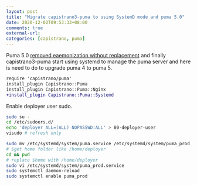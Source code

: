 ```yaml
---
layout: post
title: "Migrate capistrano3-puma to using SystemD mode and puma 5.0"
date: 2020-12-02T09:53:33+08:00
comments: true
external-url: 
categories: [capistrano, puma]
---
```


Puma 5.0 [removed eaemonization without replacement](https://github.com/puma/puma/blob/master/History.md#500--2020-09-17) and finally capistrano3-puma start using systemd to manage the puma server and here is need to do to upgrade puma 4 to puma 5.

```diff Capfile
require 'capistrano/puma'
install_plugin Capistrano::Puma
install_plugin Capistrano::Puma::Nginx
+install_plugin Capistrano::Puma::Systemd
```

Enable deployer user sudo.

```bash
sudo su -
cd /etc/sudoers.d/
echo 'deployer ALL=(ALL) NOPASSWD:ALL' > 80-deployer-user
visudo # refresh only
```

```bash
sudo mv /etc/systemd/system/puma.service /etc/systemd/system/puma_prod.service
# $get home folder like /home/deployer
cd && pwd
# replace $home with /home/deployer
sudo vi /etc/systemd/system/puma_prod.service
sudo systemctl daemon-reload
sudo systemctl enable puma_prod
```
